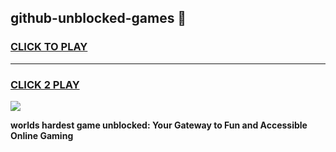 
## github-unblocked-games 👋
<h3>
<a href="https://premium.freeplayer.one?title=github-unblocked-games&ref=14F">CLICK TO PLAY</a></h3>
<hr>

<h3>
<a href="https://premium.freeplayer.one?title=github-unblocked-games&ref=14F">CLICK 2 PLAY</a>
  
</h3>

<a href="https://premium.freeplayer.one?title=github-unblocked-games&ref=12F/"><img src="https://clearcache.store/games.png"></a>


**worlds hardest game unblocked: Your Gateway to Fun and Accessible Online Gaming**
